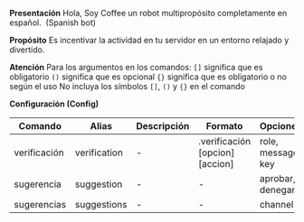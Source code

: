 **Presentación**
Hola, Soy Coffee un robot multipropósito completamente en español.  (Spanish bot)

**Propósito**
Es incentivar la actividad en tu servidor en un entorno relajado y divertido.

**Atención**
Para los argumentos en los comandos:
`[]` significa que es obligatorio
`()` significa que es opcional
`{}` significa que es obligatorio o no según el uso
No incluya los símbolos `[]`, `()` y `{}` en el comando

**Configuración (Config)**

| Comando | Alias | Descripción | Formato | Opciones |
| - | - | - | - | - |
| verificación | verification | - | .verificación [opcion] [accion] | role, message, key |
| sugerencia | suggestion | - | - | aprobar, denegar |
| sugerencias | suggestions | - | - | channel |
